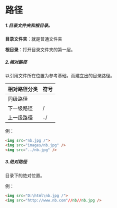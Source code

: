 # 路径

##### 1.目录文件夹和根目录。

**目录文件夹**：就是普通文件夹

**根目录**：打开目录文件夹的第一层。



##### 2.相对路径

以引用文件所在位置为参考基础，而建立出的目录路径。

| 相对路径分类 | 符号 |
| ------------ | ---- |
| 同级路径     |      |
| 下一级路径   | /    |
| 上一级路径   | ../  |

例：

```html
<img src="nb.jpg /">
<img src="images/nb.jpg" />
<img src="../nb.jpg" />
```

##### 3.绝对路径

目录下的绝对位置。

例：

```html
<img src="D:\html\nb.jpg /">
<img src="http://www.nb.com"//nb//nb.jpg />
```


